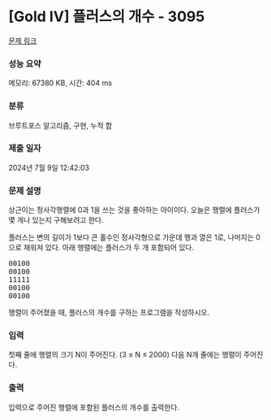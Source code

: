 # [Gold IV] 플러스의 개수 - 3095 

[문제 링크](https://www.acmicpc.net/problem/3095) 

### 성능 요약

메모리: 67380 KB, 시간: 404 ms

### 분류

브루트포스 알고리즘, 구현, 누적 합

### 제출 일자

2024년 7월 9일 12:42:03

### 문제 설명

<p>상근이는 정사각행렬에 0과 1을 쓰는 것을 좋아하는 아이이다. 오늘은 행렬에 플러스가 몇 개나 있는지 구해보려고 한다.</p>

<p>플러스는 변의 길이가 1보다 큰 홀수인 정사각형으로 가운데 행과 열은 1로, 나머지는 0으로 채워져 있다. 아래 행렬에는 플러스가 두 개 포함되어 있다.</p>

<pre>00100 
00100 
11111 
00100 
00100 
</pre>

<p>행렬이 주어졌을 때, 플러스의 개수를 구하는 프로그램을 작성하시오.</p>

### 입력 

 <p>첫째 줄에 행렬의 크기 N이 주어진다. (3 ≤ N ≤ 2000) 다음 N개 줄에는 행렬이 주어진다.</p>

### 출력 

 <p>입력으로 주어진 행렬에 포함된 플러스의 개수를 출력한다.</p>

